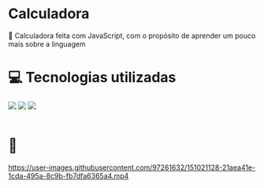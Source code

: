# Calculadora
🧮 Calculadora feita com JavaScript, com o propósito de aprender um pouco mais sobre a linguagem

# 💻 Tecnologias utilizadas
  <div>
   <img align="center" src="https://img.shields.io/badge/HTML5-E34F26?style=for-the-badge&logo=html5&logoColor=white">
   <img align="center" src="https://img.shields.io/badge/CSS3-1572B6?style=for-the-badge&logo=css3&logoColor=white">
   <img align="center" src="https://img.shields.io/badge/JavaScript-F7DF1E?style=for-the-badge&logo=javascript&logoColor=black">
   
  </div> <br>
  
  # 🎥
  https://user-images.githubusercontent.com/97261632/151021128-21aea41e-1cda-495a-8c9b-fb7dfa6365a4.mp4
  


